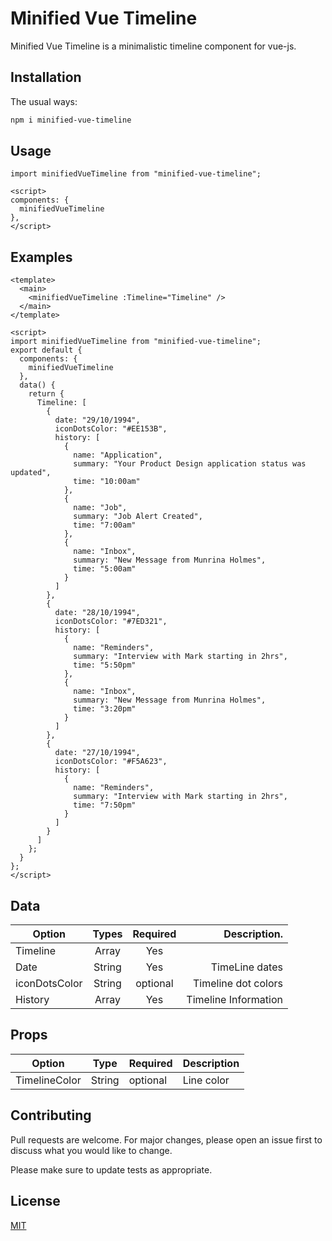 # Minified Vue Timeline

Minified Vue Timeline is a minimalistic timeline component for vue-js.

## Installation

The usual ways:

```bash
npm i minified-vue-timeline
```

## Usage

```vue
import minifiedVueTimeline from "minified-vue-timeline";

<script>
components: {
  minifiedVueTimeline
},
</script>
```

## Examples

```vue
<template>
  <main>
    <minifiedVueTimeline :Timeline="Timeline" />
  </main>
</template>

<script>
import minifiedVueTimeline from "minified-vue-timeline";
export default {
  components: {
    minifiedVueTimeline
  },
  data() {
    return {
      Timeline: [
        {
          date: "29/10/1994",
          iconDotsColor: "#EE153B",
          history: [
            {
              name: "Application",
              summary: "Your Product Design application status was updated",
              time: "10:00am"
            },
            {
              name: "Job",
              summary: "Job Alert Created",
              time: "7:00am"
            },
            {
              name: "Inbox",
              summary: "New Message from Munrina Holmes",
              time: "5:00am"
            }
          ]
        },
        {
          date: "28/10/1994",
          iconDotsColor: "#7ED321",
          history: [
            {
              name: "Reminders",
              summary: "Interview with Mark starting in 2hrs",
              time: "5:50pm"
            },
            {
              name: "Inbox",
              summary: "New Message from Munrina Holmes",
              time: "3:20pm"
            }
          ]
        },
        {
          date: "27/10/1994",
          iconDotsColor: "#F5A623",
          history: [
            {
              name: "Reminders",
              summary: "Interview with Mark starting in 2hrs",
              time: "7:50pm"
            }
          ]
        }
      ]
    };
  }
};
</script>
```

## Data

| Option        | Types  | Required |         Description. |
| ------------- | :----: | :------: | -------------------: |
| Timeline      | Array  |   Yes    |                      |
| Date          | String |   Yes    |       TimeLine dates |
| iconDotsColor | String | optional |  Timeline dot colors |
| History       | Array  |   Yes    | Timeline Information |

## Props

| Option        |  Type  | Required | Description |
| ------------- | :----: | :------- | :---------- |
| TimelineColor | String | optional | Line color  |

## Contributing

Pull requests are welcome. For major changes, please open an issue first to discuss what you would like to change.

Please make sure to update tests as appropriate.

## License

[MIT](https://choosealicense.com/licenses/mit/)
